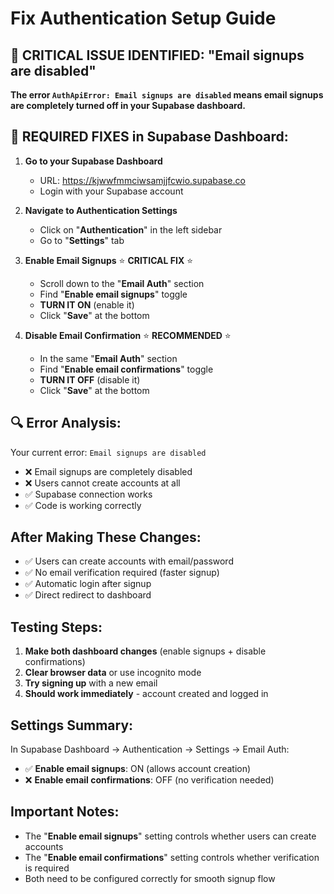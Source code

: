 # Fix Authentication Setup Guide

## 🚨 CRITICAL ISSUE IDENTIFIED: "Email signups are disabled"

**The error `AuthApiError: Email signups are disabled` means email signups are completely turned off in your Supabase dashboard.**

## 🔧 **REQUIRED FIXES in Supabase Dashboard:**

1. **Go to your Supabase Dashboard**
   - URL: https://kjwwfmmciwsamjjfcwio.supabase.co
   - Login with your Supabase account

2. **Navigate to Authentication Settings**
   - Click on "**Authentication**" in the left sidebar
   - Go to "**Settings**" tab

3. **Enable Email Signups** ⭐ **CRITICAL FIX** ⭐
   - Scroll down to the "**Email Auth**" section
   - Find "**Enable email signups**" toggle
   - **TURN IT ON** (enable it)
   - Click "**Save**" at the bottom

4. **Disable Email Confirmation** ⭐ **RECOMMENDED** ⭐
   - In the same "**Email Auth**" section
   - Find "**Enable email confirmations**" toggle
   - **TURN IT OFF** (disable it)
   - Click "**Save**" at the bottom

## 🔍 Error Analysis:

Your current error: `Email signups are disabled`
- ❌ Email signups are completely disabled
- ❌ Users cannot create accounts at all
- ✅ Supabase connection works
- ✅ Code is working correctly

## After Making These Changes:

- ✅ Users can create accounts with email/password
- ✅ No email verification required (faster signup)
- ✅ Automatic login after signup
- ✅ Direct redirect to dashboard

## Testing Steps:

1. **Make both dashboard changes** (enable signups + disable confirmations)
2. **Clear browser data** or use incognito mode
3. **Try signing up** with a new email
4. **Should work immediately** - account created and logged in

## Settings Summary:

In Supabase Dashboard → Authentication → Settings → Email Auth:
- ✅ **Enable email signups**: ON (allows account creation)
- ❌ **Enable email confirmations**: OFF (no verification needed)

## Important Notes:

- The "**Enable email signups**" setting controls whether users can create accounts
- The "**Enable email confirmations**" setting controls whether verification is required
- Both need to be configured correctly for smooth signup flow 